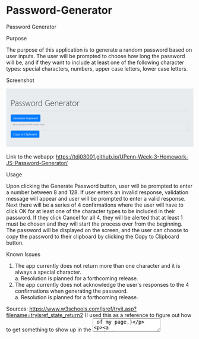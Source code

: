 # Password-Generator

Password Generator

Purpose

The purpose of this application is to generate a random password based on user inputs. The user will be prompted to choose how long the password will be, and if they want to include at least one of the following character types: special characters, numbers, upper case letters, lower case letters. 


Screenshot

![screenshot](Assets/images/Password-Generator-screenshot.png)

Link to the webapp: https://tdj03001.github.io/UPenn-Week-3-Homework-JS-Password-Generator/


Usage

Upon clicking the Generate Password button, user will be prompted to enter a number between 8 and 128. If user enters an invalid response, validation message will appear and user will be prompted to enter a valid response.  
Next there will be a series of 4 confirmations where the user will have to click OK for at least one of the character types to be included in their password. If they click Cancel for all 4, they will be alerted that at least 1 must be chosen and they will start the process over from the beginning.  
The password will be displayed on the screen, and the user can choose to copy the password to their clipboard by clicking the Copy to Clipboard button.


Known Issues

1. The app currently does not return more than one character and it is always a special character.  
  a. Resolution is planned for a forthcoming release.
2. The app currently does not acknowledge the user's responses to the 4 confirmations when generating the password.  
  a. Resolution is planned for a forthcoming release.



Sources:
https://www.w3schools.com/jsref/tryit.asp?filename=tryjsref_state_return2   (I used this as a reference to figure out how to get something to show up in the <textarea> of my page.)

https://www.w3schools.com/js/js_comparisons.asp    (I used this to find the "not equal to" operator !==)

https://www.kirupa.com/html5/picking_random_item_from_array.htm    (Used this page for help with random value selection from arrays.)

https://www.w3schools.com/howto/howto_js_copy_clipboard.asp    (Showed me how to copy password to clipboard )
